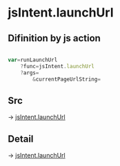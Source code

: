 # jsIntent.launchUrl

## Difinition by js action

```js.js

var=runLaunchUrl
	?func=jsIntent.launchUrl
	?args=
		&currentPageUrlString=
```

## Src

-> [jsIntent.launchUrl](https://github.com/puutaro/CommandClick/blob/master/app/src/main/java/com/puutaro/commandclick/fragment_lib/terminal_fragment/js_interface/JsIntent.kt#L73)

## Detail

-> [jsIntent.launchUrl](https://github.com/puutaro/CommandClick/blob/master/md/developer/js_interface/details/JsIntent/launchUrl.md)
